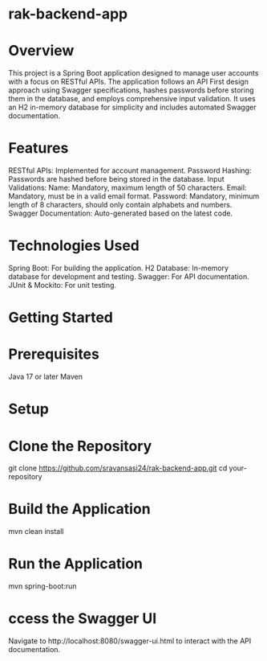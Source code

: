 # rak-backend-app
# Overview
This project is a Spring Boot application designed to manage user accounts with a focus on RESTful APIs. The application follows an API First design approach using Swagger specifications, hashes passwords before storing them in the database, and employs comprehensive input validation. It uses an H2 in-memory database for simplicity and includes automated Swagger documentation.
# Features
RESTful APIs: Implemented for account management.
Password Hashing: Passwords are hashed before being stored in the database.
Input Validations:
Name: Mandatory, maximum length of 50 characters.
Email: Mandatory, must be in a valid email format.
Password: Mandatory, minimum length of 8 characters, should only contain alphabets and numbers.
Swagger Documentation: Auto-generated based on the latest code.

# Technologies Used

Spring Boot: For building the application.
H2 Database: In-memory database for development and testing.
Swagger: For API documentation.
JUnit & Mockito: For unit testing.

# Getting Started

# Prerequisites
Java 17 or later
Maven

# Setup
# Clone the Repository
git clone https://github.com/sravansasi24/rak-backend-app.git
cd your-repository

# Build the Application
mvn clean install

# Run the Application
mvn spring-boot:run

# ccess the Swagger UI
Navigate to http://localhost:8080/swagger-ui.html to interact with the API documentation.




